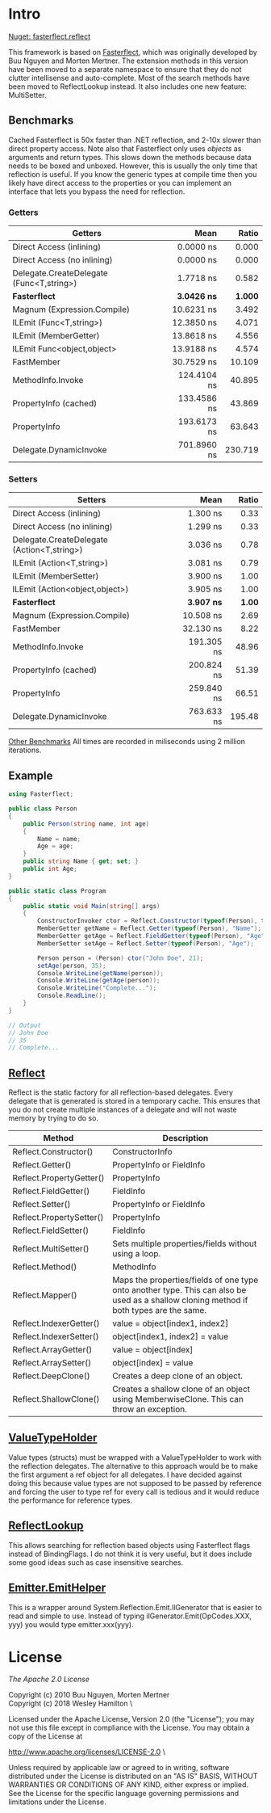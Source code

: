 # Intro

[Nuget: fasterflect.reflect](https://www.nuget.org/packages/fasterflect.reflect/)

This framework is based on [Fasterflect](https://github.com/buunguyen/fasterflect), which was originally developed by Buu Nguyen and Morten Mertner. The extension methods in this version have been moved to a separate namespace to ensure that they do not clutter intellisense and auto-complete. Most of the search methods have been moved to ReflectLookup instead. It also includes one new feature: MultiSetter.

## Benchmarks

Cached Fasterflect is 50x faster than .NET reflection, and 2-10x slower than direct property access. Note also that Fasterflect only uses *objects* as arguments and return types. This slows down the methods because data needs to be boxed and unboxed. However, this is usually the only time that reflection is useful. If you know the generic types at compile time then you likely have direct access to the properties or you can implement an interface that lets you bypass the need for reflection.

### Getters
|                                  Getters |        Mean |   Ratio |
|----------------------------------------- |------------:|--------:|
|        Direct Access (inlining)          |   0.0000 ns |   0.000 |
|     Direct Access (no inlining)          |   0.0000 ns |   0.000 |
| Delegate.CreateDelegate (Func<T,string>) |   1.7718 ns |   0.582 |
|                     **Fasterflect**      | **3.0426 ns** | **1.000** |
|     Magnum (Expression.Compile)          |  10.6231 ns |   3.492 |
|           ILEmit (Func<T,string>)        |  12.3850 ns |   4.071 |
|             ILEmit (MemberGetter)        |  13.8618 ns |   4.556 |
|     ILEmit Func<object,object>           |  13.9188 ns |   4.574 |
|                      FastMember          |  30.7529 ns |  10.109 |
|               MethodInfo.Invoke          | 124.4104 ns |  40.895 |
|           PropertyInfo (cached)          | 133.4586 ns |  43.869 |
|                    PropertyInfo          | 193.6173 ns |  63.643 |
|          Delegate.DynamicInvoke          | 701.8960 ns | 230.719 |

### Setters
|                                    Setters |       Mean |  Ratio |
|------------------------------------------- |-----------:|-------:|
|       Direct Access (inlining)             |   1.300 ns |   0.33 |
|    Direct Access (no inlining)             |   1.299 ns |   0.33 |
| Delegate.CreateDelegate (Action<T,string>) |   3.036 ns |   0.78 |
|        ILEmit (Action<T,string>)           |   3.081 ns |   0.79 |
|            ILEmit (MemberSetter)           |   3.900 ns |   1.00 |
|  ILEmit (Action<object,object>)            |   3.905 ns |   1.00 |
|                    **Fasterflect**         | **3.907 ns** | **1.00** |
|    Magnum (Expression.Compile)             |  10.508 ns |   2.69 |
|                     FastMember             |  32.130 ns |   8.22 |
|              MethodInfo.Invoke             | 191.305 ns |  48.96 |
|          PropertyInfo (cached)             | 200.824 ns |  51.39 |
|                   PropertyInfo             | 259.840 ns |  66.51 |
|         Delegate.DynamicInvoke             | 763.633 ns | 195.48 |

[Other Benchmarks](https://github.com/ffhighwind/fasterflect/wiki/Benchmarks)
All times are recorded in miliseconds using 2 million iterations.

## Example

```csharp
using Fasterflect;

public class Person
{
	public Person(string name, int age) 
	{
		Name = name;
		Age = age;
	}
	public string Name { get; set; }
	public int Age;
}

public static class Program 
{
	public static void Main(string[] args)
	{
		ConstructorInvoker ctor = Reflect.Constructor(typeof(Person), typeof(string), typeof(int));
		MemberGetter getName = Reflect.Getter(typeof(Person), "Name");
		MemberGetter getAge = Reflect.FieldGetter(typeof(Person), "Age");
		MemberSetter setAge = Reflect.Setter(typeof(Person), "Age");

		Person person = (Person) ctor("John Doe", 21);
		setAge(person, 35);
		Console.WriteLine(getName(person));
		Console.WriteLine(getAge(person));
		Console.WriteLine("Complete...");
		Console.ReadLine();
	}
}

// Output
// John Doe
// 35
// Complete...
```

## [Reflect](https://github.com/ffhighwind/fasterflect/blob/master/Fasterflect/Fasterflect/Reflect.cs)

Reflect is the static factory for all reflection-based delegates. Every delegate that is generated is stored in a temporary cache. This ensures that you do not create multiple instances of a delegate and will not waste memory by trying to do so.

| Method | Description |
| --- | --- |
| Reflect.Constructor() | ConstructorInfo |
| Reflect.Getter() | PropertyInfo or FieldInfo | 
| Reflect.PropertyGetter() | PropertyInfo |
| Reflect.FieldGetter() | FieldInfo |
| Reflect.Setter() | PropertyInfo or FieldInfo |
| Reflect.PropertySetter() | PropertyInfo |
| Reflect.FieldSetter() | FieldInfo |
| Reflect.MultiSetter() | Sets multiple properties/fields without using a loop. |
| Reflect.Method() | MethodInfo |
| Reflect.Mapper() | Maps the properties/fields of one type onto another type. This can also be used as a shallow cloning method if both types are the same. |
| Reflect.IndexerGetter() | value = object[index1, index2] |
| Reflect.IndexerSetter() | object[index1, index2] = value |
| Reflect.ArrayGetter() | value = object[index] |
| Reflect.ArraySetter() | object[index] = value |
| Reflect.DeepClone<T>() | Creates a deep clone of an object. |
| Reflect.ShallowClone<T>() | Creates a shallow clone of an object using MemberwiseClone. This can throw an exception. |

## [ValueTypeHolder](https://github.com/ffhighwind/fasterflect/blob/master/Fasterflect/Fasterflect/ValueTypeHolder.cs)

Value types (structs) must be wrapped with a ValueTypeHolder to work with the reflection delegates. The alternative to this approach would be to make the first argument a ref object for all delegates. I have decided against doing this because value types are not supposed to be passed by reference and forcing the user to type ref for every call is tedious and it would reduce the performance for reference types.

## [ReflectLookup](https://github.com/ffhighwind/fasterflect/blob/master/Fasterflect/Fasterflect/ReflectLookup.cs)

This allows searching for reflection based objects using Fasterflect flags instead of BindingFlags. I do not think it is very useful, but it does include some good ideas such as case insensitive searches.

## [Emitter.EmitHelper](https://github.com/ffhighwind/fasterflect/blob/master/Fasterflect/Fasterflect/Emitter/EmitHelper.cs)

This is a wrapper around System.Reflection.Emit.IlGenerator that is easier to read and simple to use. Instead of typing ilGenerator.Emit(OpCodes.XXX, yyy) you would type emitter.xxx(yyy).

# License

*The Apache 2.0 License*

Copyright (c) 2010  Buu Nguyen, Morten Mertner \
Copyright (c) 2018 Wesley Hamilton \

Licensed under the Apache License, Version 2.0 (the "License"); you may not use this file except in compliance with the License. You may obtain a copy of the License at 

http://www.apache.org/licenses/LICENSE-2.0 \

Unless required by applicable law or agreed to in writing, software distributed under the License is distributed on an "AS IS" BASIS, WITHOUT WARRANTIES OR CONDITIONS OF ANY KIND, either express or implied. See the License for the specific language governing permissions and limitations under the License.